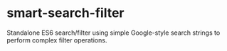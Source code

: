 # smart-search-filter
Standalone ES6 search/filter using simple Google-style search strings to perform complex filter operations.
